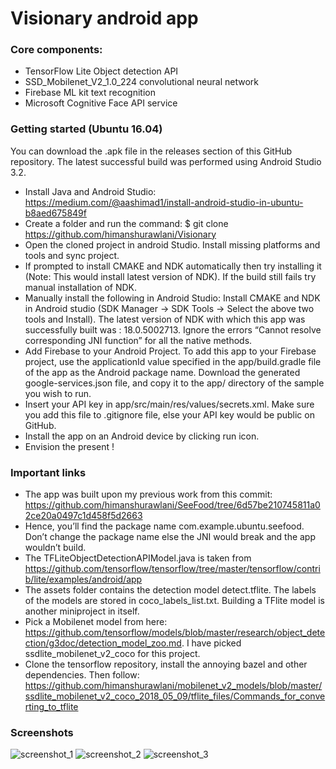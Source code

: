 # Visionary android app
### Core components:
- TensorFlow Lite Object detection API
- SSD_Mobilenet_V2_1.0_224 convolutional neural network
- Firebase ML kit text recognition
- Microsoft Cognitive Face API service

### Getting started (Ubuntu 16.04)
You can download the .apk file in the releases section of this GitHub repository. The latest successful build was performed using Android Studio 3.2.

- Install Java and Android Studio: https://medium.com/@aashimad1/install-android-studio-in-ubuntu-b8aed675849f
- Create a folder and run the command: $ git clone https://github.com/himanshurawlani/Visionary
- Open the cloned project in android Studio. Install missing platforms and tools and sync project.
- If prompted to install CMAKE and NDK automatically then try installing it (Note: This would install latest version of NDK). If the build still fails try manual installation of NDK.
- Manually install the following in Android Studio:
    Install CMAKE and NDK in Android studio (SDK Manager -> SDK Tools -> Select the above two tools and Install).
    The latest version of NDK with which this app was successfully built was : 18.0.5002713.
    Ignore the errors “Cannot resolve corresponding JNI function” for all the native methods.
- Add Firebase to your Android Project. To add this app to your Firebase project, use the applicationId value specified in the app/build.gradle file of the app as the Android package name. Download the generated google-services.json file, and copy it to the app/ directory of the sample you wish to run.
- Insert your API key in app/src/main/res/values/secrets.xml. Make sure you add this file to .gitignore file, else your API key would be public on GitHub.
- Install the app on an Android device by clicking run icon.
- Envision the present !

### Important links
- The app was built upon my previous work from this commit: https://github.com/himanshurawlani/SeeFood/tree/6d57be210745811a02ce20a0497c1d458f5d2663
- Hence, you’ll find the package name com.example.ubuntu.seefood. Don’t change the package name else the JNI would break and the app wouldn’t build.
- The TFLiteObjectDetectionAPIModel.java is taken from https://github.com/tensorflow/tensorflow/tree/master/tensorflow/contrib/lite/examples/android/app
- The assets folder contains the detection model detect.tflite. The labels of the models are stored in coco_labels_list.txt. Building a TFlite model is another miniproject in itself.
- Pick a Mobilenet model from here: https://github.com/tensorflow/models/blob/master/research/object_detection/g3doc/detection_model_zoo.md. I have picked ssdlite_mobilenet_v2_coco for this project.
- Clone the tensorflow repository, install the annoying bazel and other dependencies. Then follow: https://github.com/himanshurawlani/mobilenet_v2_models/blob/master/ssdlite_mobilenet_v2_coco_2018_05_09/tflite_files/Commands_for_converting_to_tflite


### Screenshots
![screenshot_1](https://user-images.githubusercontent.com/16475754/46054976-5e23d900-c167-11e8-858b-9711e711217a.png)
![screenshot_2](https://user-images.githubusercontent.com/16475754/46054977-5e23d900-c167-11e8-8cf5-1ebb0ee41c20.png)
![screenshot_3](https://user-images.githubusercontent.com/16475754/46054979-5ebc6f80-c167-11e8-8878-c4ac2a7ca106.png)
